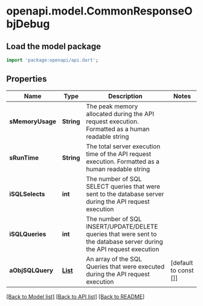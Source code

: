 # openapi.model.CommonResponseObjDebug

## Load the model package
```dart
import 'package:openapi/api.dart';
```

## Properties
Name | Type | Description | Notes
------------ | ------------- | ------------- | -------------
**sMemoryUsage** | **String** | The peak memory allocated during the API request execution. Formatted as a human readable string | 
**sRunTime** | **String** | The total server execution time of the API request execution. Formatted as a human readable string | 
**iSQLSelects** | **int** | The number of SQL SELECT queries that were sent to the database server during the API request execution | 
**iSQLQueries** | **int** | The number of SQL INSERT/UPDATE/DELETE queries that were sent to the database server during the API request execution | 
**aObjSQLQuery** | [**List<CommonResponseObjSQLQuery>**](CommonResponseObjSQLQuery.md) | An array of the SQL Queries that were executed during the API request execution | [default to const []]

[[Back to Model list]](../README.md#documentation-for-models) [[Back to API list]](../README.md#documentation-for-api-endpoints) [[Back to README]](../README.md)



